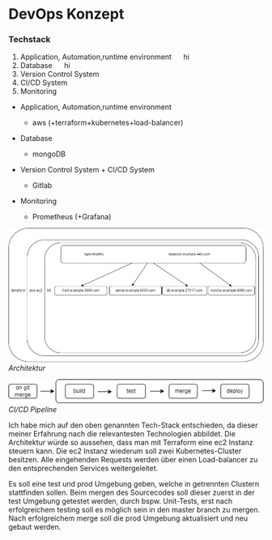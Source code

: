 # DevOps Konzept

### Techstack

1. Application, Automation,runtime environment &nbsp;&nbsp;&nbsp;&nbsp; hi
2. Database &nbsp;&nbsp;&nbsp;&nbsp; hi
3. Version Control System
4.  CI/CD System
5.  Monitoring

* Application, Automation,runtime environment
    * aws (+terraform+kubernetes+load-balancer)

* Database
    * mongoDB
* Version Control System + CI/CD System
    * Gitlab
* Monitoring	
    * Prometheus (+Grafana) 

![Architektur](/techstack.jpg)
*Architektur*


![Architektur](/pipelline.jpg)
*CI/CD Pipeline*

Ich habe mich auf den oben genannten Tech-Stack entschieden, da dieser meiner Erfahrung nach die relevantesten Technologien abbildet. Die Architektur würde so aussehen, dass man mit Terraform eine ec2 Instanz steuern kann. Die ec2 Instanz wiederum soll zwei Kubernetes-Cluster besitzen. Alle eingehenden Requests werden über einen Load-balancer zu den entsprechenden Services weitergeleitet.

Es soll eine test und prod Umgebung geben, welche in getrennten Clustern stattfinden sollen. Beim mergen des Sourcecodes soll dieser zuerst in der test Umgebung getestet werden, durch bspw. Unit-Tests, erst nach erfolgreichem testing soll es möglich sein in den master branch zu mergen. Nach erfolgreichem merge soll die prod Umgebung aktualisiert und neu gebaut werden.
